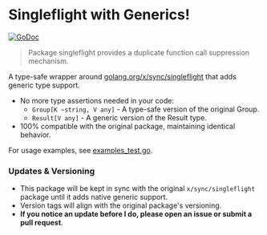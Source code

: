 # Singleflight with Generics!

[![GoDoc](https://godoc.org/github.com/brunomvsouza/singleflight?status.svg)](https://godoc.org/github.com/brunomvsouza/singleflight)

> Package singleflight provides a duplicate function call suppression mechanism.

A type-safe wrapper around [golang.org/x/sync/singleflight](https://golang.org/x/sync/singleflight) that adds generic type support.

- No more type assertions needed in your code:
  - `Group[K ~string, V any]` - A type-safe version of the original Group.
  - `Result[V any]` - A generic version of the Result type.
- 100% compatible with the original package, maintaining identical behavior.

For usage examples, see [examples_test.go](examples_test.go).

### Updates & Versioning

- This package will be kept in sync with the original `x/sync/singleflight` package until it adds native generic support.
- Version tags will align with the original package's versioning.
- **If you notice an update before I do, please open an issue or submit a pull request**.
